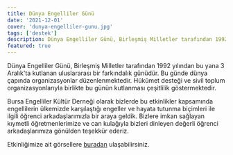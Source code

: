 ```yaml
---
title: Dünya Engelliler Günü
date: '2021-12-01'
cover: 'dunya-engelliler-gunu.jpg'
tags: ['destek']
description: Dünya Engelliler Günü, Birleşmiş Milletler tarafından 1992 yılından bu yana 3 Aralık'ta kutlanan uluslararası bir farkındalık günüdür.
featured: true
---
```


Dünya Engelliler Günü, Birleşmiş Milletler tarafından 1992 yılından bu yana 3 Aralık'ta kutlanan uluslararası bir farkındalık günüdür. Bu günde dünya çapında organizasyonlar düzenlenmektedir. Hükûmet desteği ve sivil toplum organizasyonlarıyla birlikte bu günün kutlanması çeşitlilik göstermektedir.

Bursa Engelliler Kültür Derneği olarak bizlerde bu etkinlikler kapsamında engellilerin ülkemizde karşılaştığı engeller ve hayata tutunma biçimleri ile ilgili öğrenci arkadaşlarımızla bir araya geldik. Bizlere imkan sağlayan kıymetli öğretmenlerimize ve can kulağıyla bizleri dinleyen değerli öğrenci arkadaşlarımıza gönülden teşekkür ederiz.

Etkinliğimize ait görsellere <a href="https://photos.app.goo.gl/gyax7cpM42SaHsUv7" target="_blank" rel="noopener noreferrer">buradan</a> ulaşabilirsiniz.
